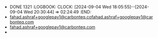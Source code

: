 - DONE 1321
  :LOGBOOK:
  CLOCK: [2024-09-04 Wed 18:05:55]--[2024-09-04 Wed 20:30:44] =>  02:24:49
  :END:
- fahad.ashraf+googlepay1@carbonteq.cofahad.ashraf+googlepay1@carbonteq.com
- fahad.ashraf+googlepay1@carbonteq.com
-